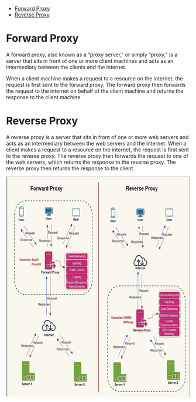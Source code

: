 - [Forward Proxy](#forward-proxy)
- [Reverse Proxy](#reverse-proxy)


# Forward Proxy

A forward proxy, also known as a “proxy server,” or simply “proxy,” is a server that sits in front of one or more client machines and acts as an intermediary between the clients and the internet.

When a client machine makes a request to a resource on the internet, the request is first sent to the forward proxy. The forward proxy then forwards the request to the internet on behalf of the client machine and returns the response to the client machine.

# Reverse Proxy

A reverse proxy is a server that sits in front of one or more web servers and acts as an intermediary between the web servers and the Internet. When a client makes a request to a resource on the internet, the request is first sent to the reverse proxy. The reverse proxy then forwards the request to one of the web servers, which returns the response to the reverse proxy. The reverse proxy then returns the response to the client.

<img src="assets/forward_and_reverse_proxy.png" alt="Forward Proxy vs Reverse Proxy" width=600 height=600>
